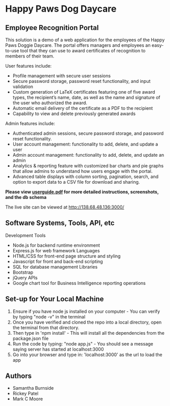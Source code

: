 # Happy Paws Dog Daycare
## Employee Recognition Portal

This solution is a demo of a web application for the employees of the Happy Paws Doggie Daycare.  The portal offers managers and employees an easy-to-use tool that they can use to award certificates of recognition to members of their team. 

User features include:
- Profile management with secure user sessions
- Secure password storage, password reset functionality, and input validation
- Custom generation of LaTeX certificates featuring one of five award types, the recipient’s name, date, as well as the name and signature of the user who authorized the award.
- Automatic email delivery of the certificate as a PDF to the recipient
- Capability to view and delete previously generated awards

Admin features include:
- Authenticated admin sessions, secure password storage, and password reset functionality.
- User account management: functionality to add, delete, and update a user
- Admin account management: functionality to add, delete, and update an admin
- Analytics & reporting feature with customized bar charts and pie graphs that allow admins to understand how users engage with the portal. 
- Advanced table displays with column sorting, pagination, search, and option to export data to a CSV file for download and sharing. 

**Please view [userguide.pdf](/UserGuide.pdf) for more detailed instructions, screenshots, and the db schema**

The live site can be viewed at http://138.68.48.136:3000/

## Software Systems, Tools, API, etc
Development Tools
- Node.js for backend runtime environment
- Express.js for web framework
Languages
- HTML/CSS for front-end page structure and styling
- Javascript for front and back-end scripting
- SQL for database management
Libraries
- Bootstrap 
- jQuery
APIs
- Google chart tool for Business Intelligence reporting operations

## Set-up for Your Local Machine
1. Ensure if you have node js installed on your computer
		- You can verify by typing "node -v" in the terminal
2. Once you have verified and cloned the repo into a local directory, open the terminal from that directory.
3. Then type in 'npm install'
		- This will install all the dependencies from the package.json file
4. Run the code by typing: "node app.js"
		- You should see a message saying server has started at localhost:3000
4. Go into your browser and type in: 'localhost:3000' as the url to load the app

## Authors
- Samantha Burnside
- Rickey Patel
- Mark C Moore
